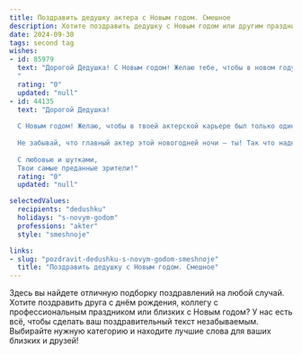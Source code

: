 ```yaml
---
title: Поздравить дедушку актера с Новым годом. Смешное
description: Хотите поздравить дедушку с Новым годом или другим праздником? Наш ИИ создаст незабываемое поздравление, а вы обязательно выделитесь среди других.  
date: 2024-09-30
tags: second tag
wishes:
- id: 85979
  text: "Дорогой Дедушка! С Новым годом! Желаю тебе, чтобы в новом году твои роли были ещё ярче, а овации – ещё громче! Пусть твой талант не увядает, а только расцветает, как ёлка на Красной площади!  И чтобы все твои \"куплеты\" в жизни были только счастливыми, а \"занавес\" на неприятностях закрывался раз и навсегда!  Здоровья тебе крепкого, как бутафорский дуб, и юмора – острого, как шпага Ромео!
  "
  rating: "0"
  updated: "null"
- id: 44135
  text: "Дорогой Дедушка!
  
  С Новым годом! Желаю, чтобы в твоей актерской карьере был только один дубль — финальный, когда все зрители в восторге! Пусть каждый твой выход на сцену будет ярким, как новогодний фейерверк, а аплодисменты звучат так, будто все звезды ансамбля пришли на твой спектакль!
  
  Не забывай, что главный актер этой новогодней ночи — ты! Так что надевай свою лучшую шапку и погружайся в атмосферу веселья! Пусть твые мечты сбываются так же легко, как снег медленно падает с неба в новогоднюю ночь!
  
  С любовью и шутками,
  Твои самые преданные зрители!"
  rating: "0"
  updated: "null"

selectedValues:
  recipients: "dedushku"
  holidays: "s-novym-godom"
  professions: "akter"
  style: "smeshnoje"

links:
- slug: "pozdravit-dedushku-s-novym-godom-smeshnoje"
  title: "Поздравить дедушку с Новым годом. Смешное"
---
```


Здесь вы найдете отличную подборку поздравлений на любой случай.
Хотите поздравить друга с днём рождения, коллегу с профессиональным праздником или близких с Новым годом? У нас есть всё, чтобы сделать ваш поздравительный текст незабываемым. Выбирайте нужную категорию и находите лучшие слова для ваших близких и друзей!
